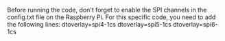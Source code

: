Before running the code, don't forget to enable the SPI channels in the config.txt file on the Raspberry Pi. For this specific code, you need to add the following lines: 
dtoverlay=spi4-1cs
dtoverlay=spi5-1cs 
dtoverlay=spi6-1cs
